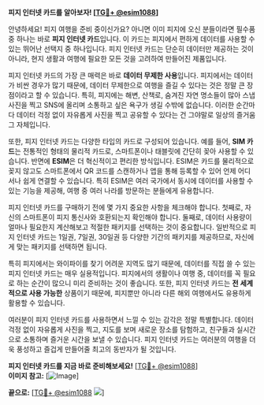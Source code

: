 **피지 인터넷 카드를 알아보자! [[TG💪+ @esim1088](https://t.me/s/esim1088)]**

안녕하세요! 피지 여행을 준비 중이신가요? 아니면 이미 피지에 오신 분들이라면 필수품 중 하나는 바로 **피지 인터넷 카드**입니다. 이 카드는 피지에서 편하게 데이터를 사용할 수 있는 뛰어난 선택지 중 하나입니다. 피지 인터넷 카드는 단순히 데이터만 제공하는 것이 아니라, 현지 생활과 여행에 필요한 모든 것을 고려하여 만들어진 제품입니다.

피지 인터넷 카드의 가장 큰 매력은 바로 **데이터 무제한 사용**입니다. 피지에서는 데이터가 비싼 경우가 많기 때문에, 데이터 무제한으로 여행을 즐길 수 있다는 것은 정말 큰 장점이라고 할 수 있습니다. 특히, 피지에는 해변, 산책로, 숨겨진 자연 명소들이 많아 스냅사진을 찍고 SNS에 올리며 소통하고 싶은 욕구가 생길 수밖에 없습니다. 이러한 순간마다 데이터 걱정 없이 자유롭게 사진을 찍고 공유할 수 있다는 건 그야말로 일상의 즐거움 그 자체입니다.

또한, 피지 인터넷 카드는 다양한 타입의 카드로 구성되어 있습니다. 예를 들어, **SIM 카드**는 전통적인 형태의 물리적 카드로, 스마트폰이나 태블릿에 간단히 꽂아 사용할 수 있습니다. 반면에 **ESIM**은 더 혁신적이고 편리한 방식입니다. ESIM은 카드를 물리적으로 꽂지 않고도 스마트폰에서 QR 코드를 스캔하거나 앱을 통해 등록할 수 있어 언제 어디서나 쉽게 연결할 수 있습니다. 특히 ESIM은 여러 국가에서 동시에 데이터를 사용할 수 있는 기능을 제공해, 여행 중 여러 나라를 방문하는 분들에게 유용합니다.

피지 인터넷 카드를 구매하기 전에 몇 가지 중요한 사항을 체크해야 합니다. 첫째로, 자신의 스마트폰이 피지 통신사와 호환되는지 확인해야 합니다. 둘째로, 데이터 사용량이 얼마나 필요한지 계산해보고 적절한 패키지를 선택하는 것이 중요합니다. 일반적으로 피지 인터넷 카드는 1일권, 7일권, 30일권 등 다양한 기간의 패키지를 제공하므로, 자신에게 맞는 패키지를 선택하면 됩니다.

특히 피지에서는 와이파이를 찾기 어려운 지역도 많기 때문에, 데이터를 직접 쓸 수 있는 피지 인터넷 카드는 매우 실용적입니다. 피지에서의 생활이나 여행 중, 데이터를 꼭 필요로 하는 순간이 많으니 미리 준비하는 것이 좋습니다. 또한, 피지 인터넷 카드는 **전 세계적으로 사용 가능한** 상품이기 때문에, 피지뿐만 아니라 다른 해외 여행에서도 유용하게 활용할 수 있습니다.

여러분이 피지 인터넷 카드를 사용하면서 느낄 수 있는 감각은 정말 특별합니다. 데이터 걱정 없이 자유롭게 사진을 찍고, 지도를 보며 새로운 장소를 탐험하고, 친구들과 실시간으로 소통하며 즐거운 시간을 보낼 수 있습니다. 피지 인터넷 카드는 여러분의 여행을 더욱 풍성하고 즐겁게 만들어줄 최고의 동반자가 될 것입니다.

**피지 인터넷 카드를 지금 바로 준비해보세요!** [[TG💪+ @esim1088](https://t.me/s/esim1088)]  
**이미지 참고:** [![Image](https://i.postimg.cc/Y0z9fWf4/image.png)]  

**끝으로:** [[TG💪+ @esim1088](https://t.me/s/esim1088) ![](https://i.postimg.cc/Y0z9fWf4/image.png)]